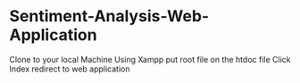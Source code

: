 # Sentiment-Analysis-Web-Application

Clone to your local Machine
Using Xampp put root file on the htdoc file
Click Index redirect to web application
